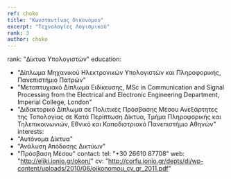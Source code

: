 ```yaml
---
ref: choko
title: "Κωνσταντίνος Οικονόμου"
excerpt: "Τεχνολογίες Λογισμικού"
rank: 3
author: choko
---
```


rank: "Δίκτυα Υπολογιστών"
education:
  - "Δίπλωμα Μηχανικού Ηλεκτρονικών Υπολογιστών και Πληροφορικής, Πανεπιστήμιο Πατρών"
  - "Μεταπτυχιακό Δίπλωμα Ειδίκευσης, MSc in Communication and Signal Processing from the Electrical and Electronic Engineering Department, Imperial College, London"
  - "Διδακτορικό Δίπλωμα σε Πολιτικές Πρόσβασης Μέσου Ανεξάρτητες της Τοπολογίας σε Κατά Περίπτωση Δίκτυα, Τμήμα Πληροφορικής και Τηλεπικοινωνιών, Εθνικό και Καποδιστριακό Πανεπιστήμιο Αθηνών"
interests:
  - "Αυτόνομα Δίκτυα"
  - "Ανάλυση Απόδοσης Δικτύων"
  - "Πρόσβαση Μέσου"
contact:
  tel: "+30 26610 87708"
  web: "http://eliki.ionio.gr/okon/"
  cv: "http://corfu.ionio.gr/depts/di/wp-content/uploads/2010/06/oikonomou_cv_gr_2011.pdf"
